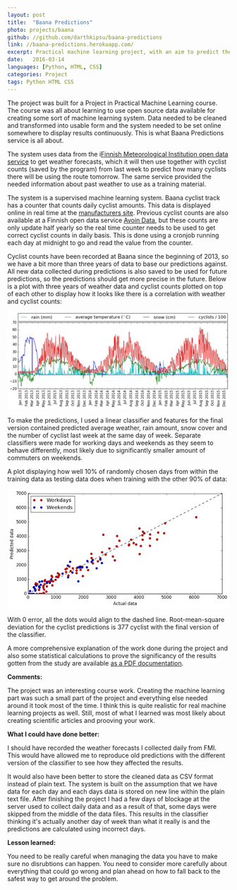```yaml
---
layout: post
title:  "Baana Predictions"
photo: projects/baana
github: //github.com/darthkipsu/baana-predictions
link: //baana-predictions.herokuapp.com/
excerpt: Practical machine learning project, with an aim to predict the number of cyclists using Baana cyclist route daily.
date:   2016-03-14
languages: [Python, HTML, CSS]
categories: Project
tags: Python HTML CSS
---
```


The project was built for a Project in Practical Machine Learning course. The course was all about learning to use open source data available for creating some sort of machine learning system. Data needed to be cleaned and transformed into usable form and the system needed to be set online somewhere to display results continuously. This is what Baana Predictions service is all about.

The system uses data from the i[Finnish Meteorological Institution open data service](//en.ilmatieteenlaitos.fi/open-data) to get weather forecasts, which it will then use together with cyclist counts (saved by the program) from last week to predict how many cyclists there will be using the route tomorrow. The same service provided the needed information about past weather to use as a training material.

The system is a supervised machine learning system. Baana cyclist track has a counter that counts daily cyclist amounts. This data is displayed online in real time at the [manufacturers site](//www1.infracontrol.com/cykla/barometer/barometer_fi.asp?system=helsinki&mode=day). Previous cyclist counts are also available at a Finnish open data service [Avoin Data](//www.avoindata.fi/data/fi/dataset/helsingin-pyorailijamaarat), but these counts are only update half yearly so the real time counter needs to be used to get correct cyclist counts in daily basis. This is done using a cronjob running each day at midnight to go and read the value from the counter.

Cyclist counts have been recorded at Baana since the beginning of 2013, so we have a bit more than three years of data to base our predictions against. All new data collected during predictions is also saved to be used for future predictions, so the predictions should get more precise in the future. Below is a plot with three years of weather data and cyclist counts plotted on top of each other to display how it looks like there is a correlation with weather and cyclist counts:

![weather and cyclists](/images/projects/baana2.jpg)

To make the predictions, I used a linear classifier and features for the final version contained predicted average weather, rain amount, snow cover and the number of cyclist last week at the same day of week. Separate classifiers were made for working days and weekends as they seem to behave differently, most likely due to significantly smaller amount of commuters on weekends.

A plot displaying how well 10% of randomly chosen days from within the training data as testing data does when training with the other 90% of data:

![test error](/images/projects/baana3.jpg)

With 0 error, all the dots would align to the dashed line. Root-mean-square deviation for the cyclist predictions is 377 cyclist with the final version of the classifier.

A more comprehensive explanation of the work done during the project and also some statistical calculations to prove the significancy of the results gotten from the study are available [as a PDF documentation](/papers/ppml.pdf).

**Comments:**

The project was an interesting course work. Creating the machine learning part was such a small part of the project and everything else needed around it took most of the time. I think this is quite realistic for real machine learning projects as well. Still, most of what I learned was most likely about creating scientific articles and prooving your work.

**What I could have done better:**

I should have recorded the weather forecasts I collected daily from FMI. This would have allowed me to reproduce old predictions with the different version of the classifier to see how they affected the results.

It would also have been better to store the cleaned data as CSV format instead of plain text. The system is built on the assumption that we have data for each day and each days data is stored on new line within the plain text file. After finishing the project I had a few days of blockage at the server used to collect daily data and as a result of that, some days were skipped from the middle of the data files. This results in the classifier thinking it's actually another day of week than what it really is and the predictions are calculated using incorrect days.

**Lesson learned:**

You need to be really careful when managing the data you have to make sure no disrubtions can happen. You need to consider more carefully about everything that could go wrong and plan ahead on how to fall back to the safest way to get around the problem.
